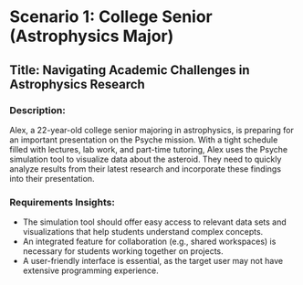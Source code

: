 # Scenario 1: College Senior (Astrophysics Major)

## Title: Navigating Academic Challenges in Astrophysics Research

### Description:

Alex, a 22-year-old college senior majoring in astrophysics, is preparing for an important presentation on the Psyche mission. With a tight schedule filled with lectures, lab work, and part-time tutoring, Alex uses the Psyche simulation tool to visualize data about the asteroid. They need to quickly analyze results from their latest research and incorporate these findings into their presentation.

### Requirements Insights:

- The simulation tool should offer easy access to relevant data sets and visualizations that help students understand complex concepts.
- An integrated feature for collaboration (e.g., shared workspaces) is necessary for students working together on projects.
- A user-friendly interface is essential, as the target user may not have extensive programming experience.

